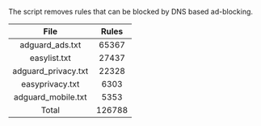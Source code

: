 The script removes rules that can be blocked by DNS based ad-blocking.


| File | Rules |
|:----:|:-----:|
| adguard_ads.txt | 65367 |
| easylist.txt | 27437 |
| adguard_privacy.txt | 22328 |
| easyprivacy.txt | 6303 |
| adguard_mobile.txt | 5353 |
| Total | 126788 |